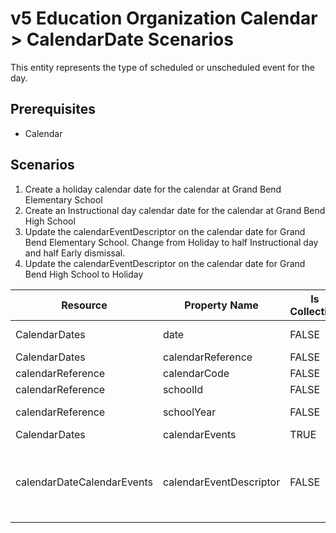 # v5 Education Organization Calendar > CalendarDate Scenarios

This entity represents the type of scheduled or unscheduled event for the day.

## Prerequisites

* Calendar

## Scenarios

1. Create a holiday calendar date for the calendar at Grand Bend Elementary
    School
2. Create an Instructional day calendar date for the calendar at Grand Bend
    High School
3. Update the calendarEventDescriptor on the calendar date for Grand Bend
    Elementary School. Change from Holiday to half Instructional day and half
    Early dismissal.
4. Update the calendarEventDescriptor on the calendar date for Grand Bend High
    School to Holiday

| Resource | Property Name | Is Collection | Data Type | Required / Optional | Scenario 1  <br/>POST | Scenario 2  <br/>POST | Scenario 3  <br/>PUT | Scenario 4  <br/>PUT |
| --- | --- | --- | --- | --- | --- | --- | --- | --- |
| CalendarDates | date | FALSE | date | REQUIRED | 9/16/\[Current School Year\] | 9/16/\[Current School Year\] | 9/16/\[Current School Year\] | 9/16/\[Current School Year\] |
| CalendarDates | calendarReference | FALSE | calendarReference | REQUIRED |     |     |     |     |
| calendarReference | calendarCode | FALSE | int | REQUIRED | 107SS111111 | IEP001 | 107SS111111 | IEP001 |
| calendarReference | schoolId | FALSE | integer | REQUIRED | 255901107 | 255901001 | 255901107 | 255901001 |
| calendarReference | schoolYear | FALSE | int | REQUIRED | \[Current School Year\] | \[Current School Year\] | \[Current School Year\] | \[Current School Year\] |
| CalendarDates | calendarEvents | TRUE | CalendarEvent\[\] | REQUIRED |     |     |     |     |
| calendarDateCalendarEvents | calendarEventDescriptor | FALSE | calendarEventDescriptor | REQUIRED | Holiday | Instructional Day | Instructional day &<br/>Student late arrival<br/>/early dismissal | Holiday |
